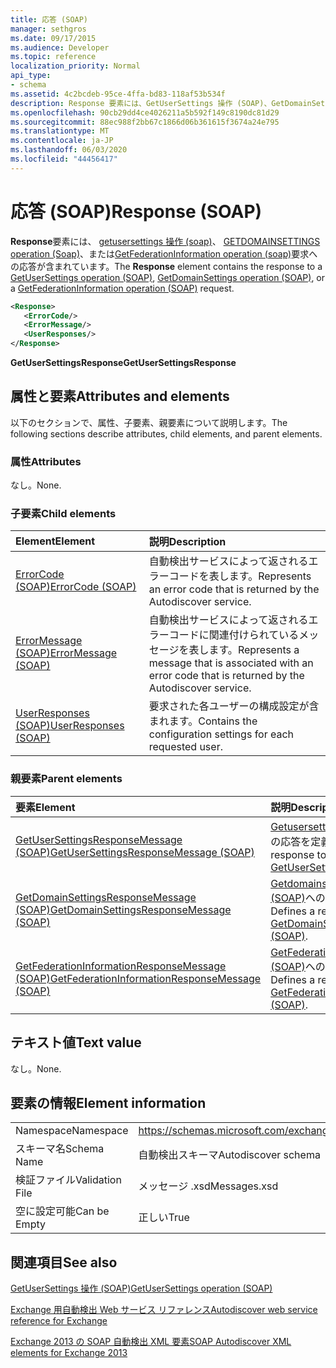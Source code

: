 ```yaml
---
title: 応答 (SOAP)
manager: sethgros
ms.date: 09/17/2015
ms.audience: Developer
ms.topic: reference
localization_priority: Normal
api_type:
- schema
ms.assetid: 4c2bcdeb-95ce-4ffa-bd83-118af53b534f
description: Response 要素には、GetUserSettings 操作 (SOAP)、GetDomainSettings operation (SOAP)、または GetFederationInformation operation (SOAP) 要求への応答が含まれています。
ms.openlocfilehash: 90cb29dd4ce4026211a5b592f149c8190dc81d29
ms.sourcegitcommit: 88ec988f2bb67c1866d06b361615f3674a24e795
ms.translationtype: MT
ms.contentlocale: ja-JP
ms.lasthandoff: 06/03/2020
ms.locfileid: "44456417"
---
```

# <a name="response-soap"></a><span data-ttu-id="3493b-103">応答 (SOAP)</span><span class="sxs-lookup"><span data-stu-id="3493b-103">Response (SOAP)</span></span>

<span data-ttu-id="3493b-104">**Response**要素には、 [getusersettings 操作 (soap)](getusersettings-operation-soap.md)、 [GETDOMAINSETTINGS operation (Soap)](getdomainsettings-operation-soap.md)、または[GetFederationInformation operation (soap)](getfederationinformation-operation-soap.md)要求への応答が含まれています。</span><span class="sxs-lookup"><span data-stu-id="3493b-104">The **Response** element contains the response to a [GetUserSettings operation (SOAP)](getusersettings-operation-soap.md), [GetDomainSettings operation (SOAP)](getdomainsettings-operation-soap.md), or a [GetFederationInformation operation (SOAP)](getfederationinformation-operation-soap.md) request.</span></span> 
  
```XML
<Response>
   <ErrorCode/>
   <ErrorMessage/>
   <UserResponses/>
</Response>
```

 <span data-ttu-id="3493b-105">**GetUserSettingsResponse**</span><span class="sxs-lookup"><span data-stu-id="3493b-105">**GetUserSettingsResponse**</span></span>
## <a name="attributes-and-elements"></a><span data-ttu-id="3493b-106">属性と要素</span><span class="sxs-lookup"><span data-stu-id="3493b-106">Attributes and elements</span></span>

<span data-ttu-id="3493b-107">以下のセクションで、属性、子要素、親要素について説明します。</span><span class="sxs-lookup"><span data-stu-id="3493b-107">The following sections describe attributes, child elements, and parent elements.</span></span>
  
### <a name="attributes"></a><span data-ttu-id="3493b-108">属性</span><span class="sxs-lookup"><span data-stu-id="3493b-108">Attributes</span></span>

<span data-ttu-id="3493b-109">なし。</span><span class="sxs-lookup"><span data-stu-id="3493b-109">None.</span></span>
  
### <a name="child-elements"></a><span data-ttu-id="3493b-110">子要素</span><span class="sxs-lookup"><span data-stu-id="3493b-110">Child elements</span></span>

|<span data-ttu-id="3493b-111">**Element**</span><span class="sxs-lookup"><span data-stu-id="3493b-111">**Element**</span></span>|<span data-ttu-id="3493b-112">**説明**</span><span class="sxs-lookup"><span data-stu-id="3493b-112">**Description**</span></span>|
|:-----|:-----|
|[<span data-ttu-id="3493b-113">ErrorCode (SOAP)</span><span class="sxs-lookup"><span data-stu-id="3493b-113">ErrorCode (SOAP)</span></span>](errorcode-soap.md) <br/> |<span data-ttu-id="3493b-114">自動検出サービスによって返されるエラーコードを表します。</span><span class="sxs-lookup"><span data-stu-id="3493b-114">Represents an error code that is returned by the Autodiscover service.</span></span>  <br/> |
|[<span data-ttu-id="3493b-115">ErrorMessage (SOAP)</span><span class="sxs-lookup"><span data-stu-id="3493b-115">ErrorMessage (SOAP)</span></span>](errormessage-soap.md) <br/> |<span data-ttu-id="3493b-116">自動検出サービスによって返されるエラーコードに関連付けられているメッセージを表します。</span><span class="sxs-lookup"><span data-stu-id="3493b-116">Represents a message that is associated with an error code that is returned by the Autodiscover service.</span></span>  <br/> |
|[<span data-ttu-id="3493b-117">UserResponses (SOAP)</span><span class="sxs-lookup"><span data-stu-id="3493b-117">UserResponses (SOAP)</span></span>](userresponses-soap.md) <br/> |<span data-ttu-id="3493b-118">要求された各ユーザーの構成設定が含まれます。</span><span class="sxs-lookup"><span data-stu-id="3493b-118">Contains the configuration settings for each requested user.</span></span>  <br/> |
   
### <a name="parent-elements"></a><span data-ttu-id="3493b-119">親要素</span><span class="sxs-lookup"><span data-stu-id="3493b-119">Parent elements</span></span>

|<span data-ttu-id="3493b-120">**要素**</span><span class="sxs-lookup"><span data-stu-id="3493b-120">**Element**</span></span>|<span data-ttu-id="3493b-121">**説明**</span><span class="sxs-lookup"><span data-stu-id="3493b-121">**Description**</span></span>|
|:-----|:-----|
|[<span data-ttu-id="3493b-122">GetUserSettingsResponseMessage (SOAP)</span><span class="sxs-lookup"><span data-stu-id="3493b-122">GetUserSettingsResponseMessage (SOAP)</span></span>](getusersettingsresponsemessage-soap.md) <br/> |<span data-ttu-id="3493b-123">[Getusersettingsrequest (SOAP)](getusersettingsrequest-soap.md)への応答を定義します。</span><span class="sxs-lookup"><span data-stu-id="3493b-123">Defines a response to a [GetUserSettingsRequest (SOAP)](getusersettingsrequest-soap.md)</span></span> <br/> |
|[<span data-ttu-id="3493b-124">GetDomainSettingsResponseMessage (SOAP)</span><span class="sxs-lookup"><span data-stu-id="3493b-124">GetDomainSettingsResponseMessage (SOAP)</span></span>](getdomainsettingsresponsemessage-soap.md) <br/> |<span data-ttu-id="3493b-125">[Getdomainsettingsrequest (SOAP)](getdomainsettingsrequest-soap.md)への応答を定義します。</span><span class="sxs-lookup"><span data-stu-id="3493b-125">Defines a response to a [GetDomainSettingsRequest (SOAP)](getdomainsettingsrequest-soap.md).</span></span>  <br/> |
|[<span data-ttu-id="3493b-126">GetFederationInformationResponseMessage (SOAP)</span><span class="sxs-lookup"><span data-stu-id="3493b-126">GetFederationInformationResponseMessage (SOAP)</span></span>](getfederationinformationresponsemessage-soap.md) <br/> |<span data-ttu-id="3493b-127">[GetFederationInformationRequest (SOAP)](getfederationinformationrequest-soap.md)への応答を定義します。</span><span class="sxs-lookup"><span data-stu-id="3493b-127">Defines a response to a [GetFederationInformationRequest (SOAP)](getfederationinformationrequest-soap.md).</span></span>  <br/> |
   
## <a name="text-value"></a><span data-ttu-id="3493b-128">テキスト値</span><span class="sxs-lookup"><span data-stu-id="3493b-128">Text value</span></span>

<span data-ttu-id="3493b-129">なし。</span><span class="sxs-lookup"><span data-stu-id="3493b-129">None.</span></span>
  
## <a name="element-information"></a><span data-ttu-id="3493b-130">要素の情報</span><span class="sxs-lookup"><span data-stu-id="3493b-130">Element information</span></span>

|||
|:-----|:-----|
|<span data-ttu-id="3493b-131">Namespace</span><span class="sxs-lookup"><span data-stu-id="3493b-131">Namespace</span></span>  <br/> |https://schemas.microsoft.com/exchange/2010/Autodiscover  <br/> |
|<span data-ttu-id="3493b-132">スキーマ名</span><span class="sxs-lookup"><span data-stu-id="3493b-132">Schema Name</span></span>  <br/> |<span data-ttu-id="3493b-133">自動検出スキーマ</span><span class="sxs-lookup"><span data-stu-id="3493b-133">Autodiscover schema</span></span>  <br/> |
|<span data-ttu-id="3493b-134">検証ファイル</span><span class="sxs-lookup"><span data-stu-id="3493b-134">Validation File</span></span>  <br/> |<span data-ttu-id="3493b-135">メッセージ .xsd</span><span class="sxs-lookup"><span data-stu-id="3493b-135">Messages.xsd</span></span>  <br/> |
|<span data-ttu-id="3493b-136">空に設定可能</span><span class="sxs-lookup"><span data-stu-id="3493b-136">Can be Empty</span></span>  <br/> |<span data-ttu-id="3493b-137">正しい</span><span class="sxs-lookup"><span data-stu-id="3493b-137">True</span></span>  <br/> |
   
## <a name="see-also"></a><span data-ttu-id="3493b-138">関連項目</span><span class="sxs-lookup"><span data-stu-id="3493b-138">See also</span></span>



[<span data-ttu-id="3493b-139">GetUserSettings 操作 (SOAP)</span><span class="sxs-lookup"><span data-stu-id="3493b-139">GetUserSettings operation (SOAP)</span></span>](getusersettings-operation-soap.md)


[<span data-ttu-id="3493b-140">Exchange 用自動検出 Web サービス リファレンス</span><span class="sxs-lookup"><span data-stu-id="3493b-140">Autodiscover web service reference for Exchange</span></span>](autodiscover-web-service-reference-for-exchange.md)
  
[<span data-ttu-id="3493b-141">Exchange 2013 の SOAP 自動検出 XML 要素</span><span class="sxs-lookup"><span data-stu-id="3493b-141">SOAP Autodiscover XML elements for Exchange 2013</span></span>](soap-autodiscover-xml-elements-for-exchange-2013.md)

